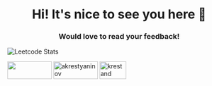 <h1 align="center">Hi! It's nice to see you here 🙂 </h1>
<h3 align="center">Would love to read your feedback!</h3>

![Leetcode Stats](https://leetcard.jacoblin.cool/trubyroid?theme=nord)

<p align="left">
<a href="https://t.me/ankrt" target="blank"><img align="center" src="https://img.shields.io/badge/-Telegram-red?color=white&logo=telegram&logoColor=blue" height="40" width="100" /></a>
<a href="https://instagram.com/akrestyaninov" target="blank"><img align="center" src="https://img.shields.io/badge/-Instagram-red?color=DD2A7B&logo=instagram&logoColor=white" alt="akrestyaninov" height="40" width="100" /></a>
<a href="https://vk.com/krestand" target="blank"><img align="center" src="https://img.shields.io/badge/-Vk-red?color=blue&logo=vk&logoColor=white" alt="krestand" height="40" width="60" /></a>
</p>
